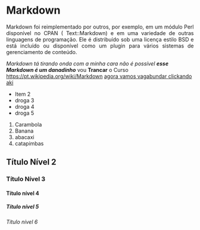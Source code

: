 # Markdown
 <p align="justify">  Markdown foi reimplementado por outros, por exemplo, em um módulo Perl disponível no CPAN ( Text::Markdown) e em uma variedade de outras linguagens de programação. Ele é distribuído sob uma licença estilo BSD e está incluído ou disponível como um plugin para vários sistemas de gerenciamento de conteúdo. </p>
 
 *Markdown tá tirando onda com a minha cara não é possível*
 ***esse Markdown é um danadinho***
 vou **Trancar** o Curso     <https://pt.wikipedia.org/wiki/Markdown>       [agora vamos vagabundar clickando aki](https://www.youtube.com)
 
 
 
 
 
 * Item 2
 * droga 3
 * droga 4
 * droga 5
1. Carambola
2. Banana
3. abacaxi
4. catapimbas

## Título Nível 2
### Título Nível 3 
#### Título nível 4
##### Título nível 5
###### Título nível 6

